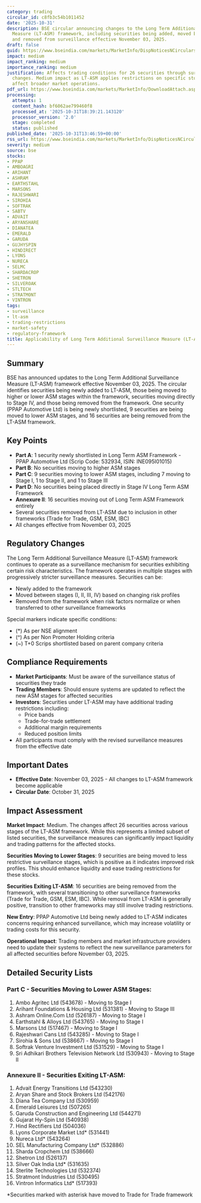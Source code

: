 ```yaml
---
category: trading
circular_id: c8fb3c54b1011452
date: '2025-10-31'
description: BSE circular announcing changes to the Long Term Additional Surveillance
  Measure (LT-ASM) framework, including securities being added, moved between stages,
  and removed from surveillance effective November 03, 2025.
draft: false
guid: https://www.bseindia.com/markets/MarketInfo/DispNoticesNCirculars.aspx?Noticeid={41D532C3-8135-41AA-B020-FFBA8B30F01E}&noticeno=20251031-51&dt=10/31/2025&icount=51&totcount=66&flag=0
impact: medium
impact_ranking: medium
importance_ranking: medium
justification: Affects trading conditions for 26 securities through surveillance measure
  changes. Medium impact as LT-ASM applies restrictions on specific stocks but doesn't
  affect broader market operations.
pdf_url: https://www.bseindia.com/markets/MarketInfo/DownloadAttach.aspx?id=20251031-51&attachedId=a648955c-cee4-4980-b3a0-e1914c1fb4e0
processing:
  attempts: 1
  content_hash: bf6062ae799460f8
  processed_at: '2025-10-31T18:39:21.143120'
  processor_version: '2.0'
  stage: completed
  status: published
published_date: '2025-10-31T13:46:59+00:00'
rss_url: https://www.bseindia.com/markets/MarketInfo/DispNoticesNCirculars.aspx?Noticeid={41D532C3-8135-41AA-B020-FFBA8B30F01E}&noticeno=20251031-51&dt=10/31/2025&icount=51&totcount=66&flag=0
severity: medium
source: bse
stocks:
- PPAP
- AMBOAGRI
- ARIHANT
- ASHRAM
- EARTHSTAHL
- MARSONS
- RAJESHWARI
- SIROHIA
- SOFTRAK
- SABTV
- ADVAIT
- ARYANSHARE
- DIANATEA
- EMERALD
- GARUDA
- GUJHYSPIN
- HINDIRECT
- LYONS
- NURECA
- SELMC
- SHARDACROP
- SHETRON
- SILVEROAK
- STLTECH
- STRATMONT
- VINTRON
tags:
- surveillance
- lt-asm
- trading-restrictions
- market-safety
- regulatory-framework
title: Applicability of Long Term Additional Surveillance Measure (LT-ASM)
---
```


## Summary

BSE has announced updates to the Long Term Additional Surveillance Measure (LT-ASM) framework effective November 03, 2025. The circular identifies securities being newly added to LT-ASM, those being moved to higher or lower ASM stages within the framework, securities moving directly to Stage IV, and those being removed from the framework. One security (PPAP Automotive Ltd) is being newly shortlisted, 9 securities are being moved to lower ASM stages, and 16 securities are being removed from the LT-ASM framework.

## Key Points

- **Part A**: 1 security newly shortlisted in Long Term ASM Framework - PPAP Automotive Ltd (Scrip Code: 532934, ISIN: INE095I01015)
- **Part B**: No securities moving to higher ASM stages
- **Part C**: 9 securities moving to lower ASM stages, including 7 moving to Stage I, 1 to Stage II, and 1 to Stage III
- **Part D**: No securities being placed directly in Stage IV Long Term ASM Framework
- **Annexure II**: 16 securities moving out of Long Term ASM Framework entirely
- Several securities removed from LT-ASM due to inclusion in other frameworks (Trade for Trade, GSM, ESM, IBC)
- All changes effective from November 03, 2025

## Regulatory Changes

The Long Term Additional Surveillance Measure (LT-ASM) framework continues to operate as a surveillance mechanism for securities exhibiting certain risk characteristics. The framework operates in multiple stages with progressively stricter surveillance measures. Securities can be:

- Newly added to the framework
- Moved between stages (I, II, III, IV) based on changing risk profiles
- Removed from the framework when risk factors normalize or when transferred to other surveillance frameworks

Special markers indicate specific conditions:
- (*) As per NSE alignment
- (^) As per Non Promoter Holding criteria
- (~) T+0 Scrips shortlisted based on parent company criteria

## Compliance Requirements

- **Market Participants**: Must be aware of the surveillance status of securities they trade
- **Trading Members**: Should ensure systems are updated to reflect the new ASM stages for affected securities
- **Investors**: Securities under LT-ASM may have additional trading restrictions including:
  - Price bands
  - Trade-for-trade settlement
  - Additional margin requirements
  - Reduced position limits
- All participants must comply with the revised surveillance measures from the effective date

## Important Dates

- **Effective Date**: November 03, 2025 - All changes to LT-ASM framework become applicable
- **Circular Date**: October 31, 2025

## Impact Assessment

**Market Impact**: Medium. The changes affect 26 securities across various stages of the LT-ASM framework. While this represents a limited subset of listed securities, the surveillance measures can significantly impact liquidity and trading patterns for the affected stocks.

**Securities Moving to Lower Stages**: 9 securities are being moved to less restrictive surveillance stages, which is positive as it indicates improved risk profiles. This should enhance liquidity and ease trading restrictions for these stocks.

**Securities Exiting LT-ASM**: 16 securities are being removed from the framework, with several transitioning to other surveillance frameworks (Trade for Trade, GSM, ESM, IBC). While removal from LT-ASM is generally positive, transition to other frameworks may still involve trading restrictions.

**New Entry**: PPAP Automotive Ltd being newly added to LT-ASM indicates concerns requiring enhanced surveillance, which may increase volatility or trading costs for this security.

**Operational Impact**: Trading members and market infrastructure providers need to update their systems to reflect the new surveillance parameters for all affected securities before November 03, 2025.

## Detailed Security Lists

### Part C - Securities Moving to Lower ASM Stages:
1. Ambo Agritec Ltd (543678) - Moving to Stage I
2. Arihant Foundations & Housing Ltd (531381) - Moving to Stage III
3. Ashram Online.Com Ltd (526187) - Moving to Stage I
4. Earthstahl & Alloys Ltd (543765) - Moving to Stage I
5. Marsons Ltd (517467) - Moving to Stage I
6. Rajeshwari Cans Ltd (543285) - Moving to Stage I
7. Sirohia & Sons Ltd (538667) - Moving to Stage I
8. Softrak Venture Investment Ltd (531529) - Moving to Stage I
9. Sri Adhikari Brothers Television Network Ltd (530943) - Moving to Stage II

### Annexure II - Securities Exiting LT-ASM:
1. Advait Energy Transitions Ltd (543230)
2. Aryan Share and Stock Brokers Ltd (542176)
3. Diana Tea Company Ltd (530959)
4. Emerald Leisures Ltd (507265)
5. Garuda Construction and Engineering Ltd (544271)
6. Gujarat Hy-Spin Ltd (540938)
7. Hind Rectifiers Ltd (504036)
8. Lyons Corporate Market Ltd* (531441)
9. Nureca Ltd* (543264)
10. SEL Manufacturing Company Ltd* (532886)
11. Sharda Cropchem Ltd (538666)
12. Shetron Ltd (526137)
13. Silver Oak India Ltd* (531635)
14. Sterlite Technologies Ltd (532374)
15. Stratmont Industries Ltd (530495)
16. Vintron Informatics Ltd* (517393)

*Securities marked with asterisk have moved to Trade for Trade framework